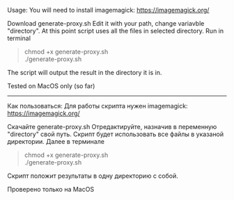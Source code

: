 Usage: 
You will need to install imagemagick: https://imagemagick.org/

Download generate-proxy.sh
Edit it with your path, change variavble "directory". At this point script uses all the files in selected directory. 
Run in terminal
> chmod +x generate-proxy.sh  
> ./generate-proxy.sh

The script will output the result in the directory it is in. 

Tested on MacOS only (so far) 


---


Как пользоваться: 
Для работы скрипта нужен imagemagick: https://imagemagick.org/

Скачайте generate-proxy.sh
Отредактируйте, назначив в переменную "directory" свой путь. Скрипт будет использовать все файлы в указаной директории. 
Далее в терминале
> chmod +x generate-proxy.sh  
> ./generate-proxy.sh

Скрипт положит результаты в одну директорию с собой. 

Проверено только на MacOS
